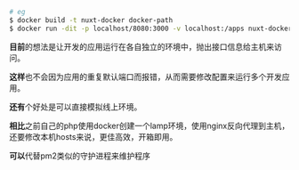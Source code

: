 ```bash
# eg
$ docker build -t nuxt-docker docker-path
$ docker run -dit -p localhost/8080:3000 -v localhost:/apps nuxt-docker
```
**目前**的想法是让开发的应用运行在各自独立的环境中，抛出接口信息给主机来访问。

**这样**也不会因为应用的重复默认端口而报错，从而需要修改配置来运行多个开发应用。

**还有**个好处是可以直接模拟线上环境。

**相比**之前自己的php使用docker创建一个lamp环境，使用nginx反向代理到主机，还要修改本机hosts来说，更佳高效，开箱即用。

**可以**代替pm2类似的守护进程来维护程序